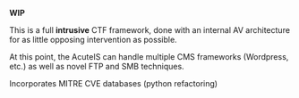 **WIP** 

This is a full **intrusive** CTF framework, done with an internal AV architecture for as little opposing intervention as possible. 

At this point, the AcuteIS can handle multiple CMS frameworks (Wordpress, etc.) as well as novel FTP and SMB techniques.

Incorporates MITRE CVE databases (python refactoring)
